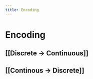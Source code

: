 ```yaml
---
title: Encoding
---
```


# Encoding

## [[Discrete -> Continuous]]

## [[Continous -> Discrete]]




























































